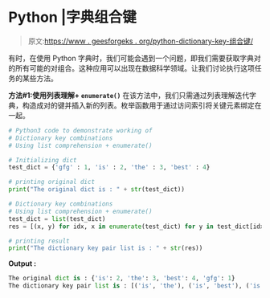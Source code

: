 # Python |字典组合键

> 原文:[https://www . geesforgeks . org/python-dictionary-key-组合键/](https://www.geeksforgeeks.org/python-dictionary-key-combinations/)

有时，在使用 Python 字典时，我们可能会遇到一个问题，即我们需要获取字典对的所有可能的对组合。这种应用可以出现在数据科学领域。让我们讨论执行这项任务的某些方法。

**方法#1:使用列表理解+ `enumerate()`**
在该方法中，我们只需通过列表理解迭代字典，构造成对的键并插入新的列表。枚举函数用于通过访问索引将关键元素绑定在一起。

```py
# Python3 code to demonstrate working of
# Dictionary key combinations
# Using list comprehension + enumerate()

# Initializing dict
test_dict = {'gfg' : 1, 'is' : 2, 'the' : 3, 'best' : 4}

# printing original dict
print("The original dict is : " + str(test_dict))

# Dictionary key combinations
# Using list comprehension + enumerate()
test_dict = list(test_dict)
res = [(x, y) for idx, x in enumerate(test_dict) for y in test_dict[idx + 1: ]]

# printing result
print("The dictionary key pair list is : " + str(res))
```

**Output :**

```py
The original dict is : {'is': 2, 'the': 3, 'best': 4, 'gfg': 1}
The dictionary key pair list is : [('is', 'the'), ('is', 'best'), ('is', 'gfg'), ('the', 'best'), ('the', 'gfg'), ('best', 'gfg')]

```
